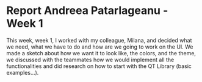# Report Andreea Patarlageanu - Week 1
This week, week 1, I worked with my colleague, Milana, and decided what we need, what we have to do and how are we going to work on the UI. We made a sketch about how we want it to look like, the colors, and the theme, we discussed with the teammates how we would implement all the functionalities and did research on how to start with the QT Library (basic examples…).
